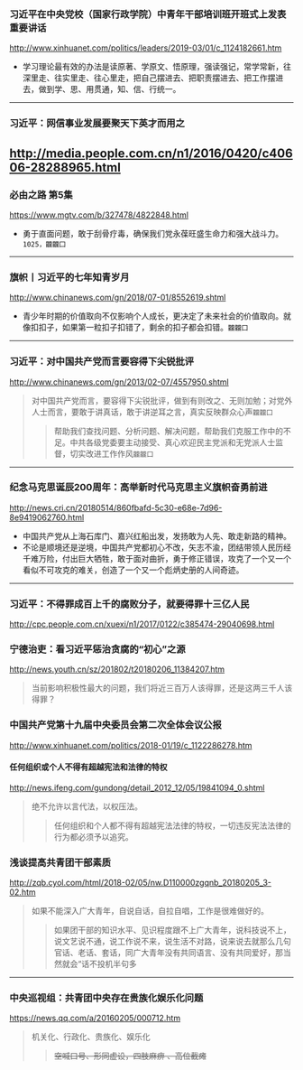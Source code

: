 ### 习近平在中央党校（国家行政学院）中青年干部培训班开班式上发表重要讲话
http://www.xinhuanet.com/politics/leaders/2019-03/01/c_1124182661.htm
- 学习理论最有效的办法是读原著、学原文、悟原理，强读强记，常学常新，往深里走、往实里走、往心里走，把自己摆进去、把职责摆进去、把工作摆进去，做到学、思、用贯通，知、信、行统一。
---
### 习近平：网信事业发展要聚天下英才而用之
http://media.people.com.cn/n1/2016/0420/c40606-28288965.html
---
### 必由之路 第5集
https://www.mgtv.com/b/327478/4822848.html
- 勇于直面问题，敢于刮骨疗毒，确保我们党永葆旺盛生命力和强大战斗力。`1025，龖龖囗`
---
### 旗帜丨习近平的七年知青岁月
http://www.chinanews.com/gn/2018/07-01/8552619.shtml
- 青少年时期的价值取向不仅影响个人成长，更决定了未来社会的价值取向。就像扣扣子，如果第一粒扣子扣错了，剩余的扣子都会扣错。`龖龖囗`
---
### 习近平：对中国共产党而言要容得下尖锐批评
http://www.chinanews.com/gn/2013/02-07/4557950.shtml
>对中国共产党而言，要容得下尖锐批评，做到有则改之、无则加勉；对党外人士而言，要敢于讲真话，敢于讲逆耳之言，真实反映群众心声`龖龖囗`
>>帮助我们查找问题、分析问题、解决问题，帮助我们克服工作中的不足。中共各级党委要主动接受、真心欢迎民主党派和无党派人士监督，切实改进工作作风`龖龖囗`
---
### 纪念马克思诞辰200周年：高举新时代马克思主义旗帜奋勇前进
http://news.cri.cn/20180514/860fbafd-5c30-e68e-7d96-8e9419062760.html
- 中国共产党从上海石库门、嘉兴红船出发，发扬敢为人先、敢走新路的精神。
- 不论是顺境还是逆境，中国共产党都初心不改，矢志不渝，团结带领人民历经千难万险，付出巨大牺牲，敢于面对曲折，勇于修正错误，攻克了一个又一个看似不可攻克的难关，创造了一个又一个彪炳史册的人间奇迹。
---
### 习近平：不得罪成百上千的腐败分子，就要得罪十三亿人民
http://cpc.people.com.cn/xuexi/n1/2017/0122/c385474-29040698.html
### 宁德治吏：看习近平惩治贪腐的“初心”之源
http://news.youth.cn/sz/201802/t20180206_11384207.htm
>当前影响积极性最大的问题，我们将近三百万人该得罪，还是这两三千人该得罪？
### 中国共产党第十九届中央委员会第二次全体会议公报
http://www.xinhuanet.com/politics/2018-01/19/c_1122286278.htm
#### 任何组织或个人不得有超越宪法和法律的特权
http://news.ifeng.com/gundong/detail_2012_12/05/19841094_0.shtml
>绝不允许以言代法，以权压法。
>>任何组织和个人都不得有超越宪法法律的特权，一切违反宪法法律的行为都必须予以追究。
### 浅谈提高共青团干部素质
http://zqb.cyol.com/html/2018-02/05/nw.D110000zgqnb_20180205_3-02.htm
>如果不能深入广大青年，自说自话，自拉自唱，工作是很难做好的。
>>如果团干部的知识水平、见识程度跟不上广大青年，说科技说不上，说文艺说不通，说工作说不来，说生活不对路，说来说去就那么几句官话、老话、套话，同广大青年没有共同语言、没有共同爱好，那当然就会“话不投机半句多
---
### 中央巡视组：共青团中央存在贵族化娱乐化问题
https://news.qq.com/a/20160205/000712.htm
>机关化、行政化、贵族化、娱乐化
>>~~空喊口号、形同虚设，四肢麻痹 、高位截瘫~~